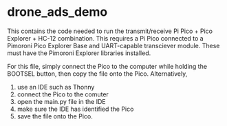 # drone_ads_demo
This contains the code needed to run the transmit/receive Pi Pico + Pico Explorer + HC-12 combination.
This requires a Pi Pico connected to a Pimoroni Pico Explorer Base and UART-capable transciever module. These must have the Pimoroni Explorer libraries installed.

For this file, simply connect the Pico to the computer while holding the BOOTSEL button, then copy the file onto the Pico. Alternatively, 

1. use an IDE such as Thonny
2. connect the Pico to the comuter
3. open the main.py file in the IDE
4. make sure the IDE has identified the Pico
5. save the file onto the Pico.
